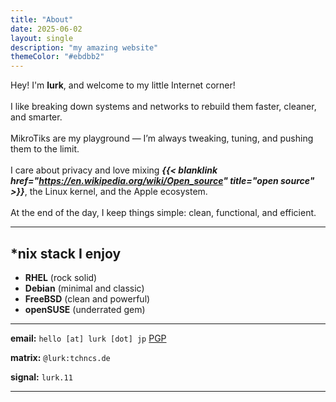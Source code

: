```yaml
---
title: "About"
date: 2025-06-02
layout: single
description: "my amazing website"
themeColor: "#ebdbb2"
---
```


Hey! I'm **lurk**, and welcome to my little Internet corner!<br><br>
I like breaking down systems and networks to rebuild them faster, cleaner, and smarter.<br><br>
MikroTiks are my playground — I’m always tweaking, tuning, and pushing them to the limit.<br><br>
I care about privacy and love mixing **_{{< blanklink  href="https://en.wikipedia.org/wiki/Open_source" title="open source" >}}_**, the Linux kernel, and the Apple ecosystem.<br><br>
At the end of the day, I keep things simple: clean, functional, and efficient.

---

## \*nix stack I enjoy

- **RHEL** (rock solid)
- **Debian** (minimal and classic)
- **FreeBSD** (clean and powerful)
- **openSUSE** (underrated gem)

---

**email:** `hello [at] lurk [dot] jp` [PGP](/hello.asc)

**matrix:** `@lurk:tchncs.de`

**signal:** `lurk.11`

---

<i class="the-end"></i>
